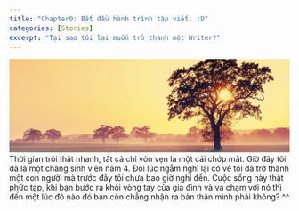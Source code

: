 ```yaml
---
title: "Chapter0: Bắt đầu hành trình tập viết. :D"
categories: [Stories]
excerpt: "Tại sao tôi lại muốn trở thành một Writer?"
---
```

<center>
  <img src="/assets/images/stories/chapter0/chapter0.jpg">
</center>
Thời gian trôi thật nhanh, tất cả chỉ vỏn vẹn là một cái chớp mắt.
Giờ đây tôi đã là một chàng sinh viên năm 4. Đôi lúc ngẵm nghĩ lại có vẻ tôi đã trở thành một con người mà trước đây tôi chưa bao giờ nghỉ đến. Cuộc sống này thật phức tạp, khi bạn bước ra khỏi vòng tay của gia đình và va chạm với nó thì đến một lúc đó nào đó bạn còn chẳng nhận ra bản thân mình phải không? ^^

<!--

Ở cái tuổi 22 này cái ranh giới của sự trưởng thành và thời sinh viên, Tôi vừa chợt nhận ra rằng có lẽ trong tôi giờ đã là một con người khác. Sự thay đổi đến một cách nhanh chóng đến nỗi bản thân cũng chẳng biết. V
Hầu hết mọi người đều luôn lo lắng. Họ không biết phải đi về đâu và tương lai của mình sẽ như thế nào. Chỉ một cách duy nhất là cố gắng thật tốt ở hiện tại. Trong đầu thì luôn cứ vén lên những suy nghĩ, những đắng đó một cách vô tình:
* Làm thế nào để có một công việc mình yêu thích?
* Làm thế nào để có thể giữ được người mình yêu thương khi mà trong tay không có gì cả?
* Làm thế nào để kiếm được nhiều tiền?
* Làm thế nào để mọi người xung quanh đều xem trọng mình?
* Blah blah

Và... tôi cũng vậy.
To be continue. :3
-->
